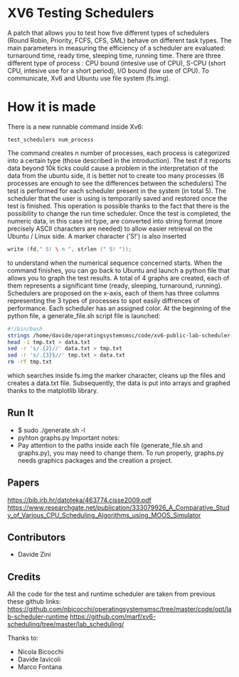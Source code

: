 # XV6 Testing Schedulers #
A patch that allows you to test how five different types of schedulers (Round Robin, Priority, FCFS, CFS, SML) behave on different task types. 
The main parameters in measuring the efficiency of a scheduler are evaluated: turnaround time, ready time, sleeping time, running time.
There are three different type of process : CPU bound (intesive use of CPU), S-CPU (short CPU, intesive use for a short period), I/O bound (low use of CPU).
To communicate, Xv6 and Ubuntu use file system (fs.img).


# How it is made
There is a new runnable command inside Xv6:
```command
test_schedulers num_process
```
The command creates n number of processes, each process is categorized into a certain type (those described in the introduction). The test if it reports data beyond 10k ticks could cause a problem in the interpretation of the data from the ubuntu side, it is better not to create too many processes (6 processes are enough to see the differences between the schedulers)
The test is performed for each scheduler present in the system (in total 5). The scheduler that the user is using is temporarily saved and restored once the test is finished. 
This operation is possible thanks to the fact that there is the possibility to change the run time scheduler. Once the test is completed, the numeric data, in this case int type, are converted into string format (more precisely ASCII characters are needed) to allow easier retrieval on the Ubuntu / Linux side.
 A marker character ('S!') is also inserted
```cpp 
write (fd," S! \ n ", strlen (" S! "));
```
to understand when the numerical sequence concerned starts.
When the command finishes, you can go back to Ubuntu and launch a python file that allows you to graph the test results. 
A total of 4 graphs are created, each of them represents a significant time (ready, sleeping, turnaround, running). 
Schedulers are proposed on the x-axis, each of them has three columns representing the 3 types of processes to spot easily diffrences of performance. Each scheduler has an assigned color.
At the beginning of the python file, a generate_file.sh script file is launched:
```sh
#!/bin/bash
strings /home/davide/operatingsystemsmsc/code/xv6-public-lab-scheduler-test/fs.img | grep 'S!' > tmp.txt
head -1 tmp.txt > data.txt
sed -r 's/.{2}//' data.txt > tmp.txt
sed -r 's/.{3}$//' tmp.txt > data.txt
rm -rf tmp.txt
```
which searches inside fs.img the marker character, cleans up the files and creates a data.txt file. 
Subsequently, the data is put into arrays and graphed thanks to the matplotlib library.

## Run It ##
* $ sudo ./generate.sh -l <labn>
* pyhton graphs.py 
Important notes:
* Pay attention to the paths inside each file (generate_file.sh and graphs.py), you may need to change them. To run properly, graphs.py needs graphics packages and the creation a project.

## Papers ##
https://bib.irb.hr/datoteka/463774.cisse2009.pdf
https://www.researchgate.net/publication/333079926_A_Comparative_Study_of_Various_CPU_Scheduling_Algorithms_using_MOOS_Simulator

## Contributors ##
* Davide Zini

## Credits ##
All the code for the test and runtime scheduler are taken from previous these github links:
https://github.com/nbicocchi/operatingsystemsmsc/tree/master/code/opt/lab-scheduler-runtime
https://github.com/marf/xv6-scheduling/tree/master/lab_scheduling/

Thanks to:

* Nicola Bicocchi
* Davide Iavicoli
* Marco Fontana




